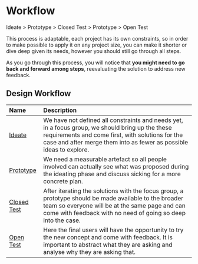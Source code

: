 # Workflow

Ideate &gt; Prototype &gt; Closed Test &gt; Prototype &gt; Open Test 

This process is adaptable, each project has its own constraints, so in order to make possible to apply it on any project size, you can make it shorter or dive deep given its needs, however you should still go through all steps.

As you go through this process, you will notice that **you might need to go back and forward among steps**, reevaluating the solution to address new feedback.

## Design Workflow

| Name | Description |
| :--- | :--- |
| [Ideate](https://www.notion.so/Ideate-40b73cab6c1348b99ae9f0ce66e0d14b) | We have not defined all constraints and needs yet, in a focus group, we should bring up the these requirements and come first, with solutions for the case and after merge them into as fewer as possible ideas to explore. |
| [Prototype](https://www.notion.so/Prototype-dd4b6efceb3b49f780dabc7de9074c15) | We need a measurable artefact so all people involved can actually see what was proposed during the ideating phase and discuss sicking for a more concrete plan. |
| [Closed Test](https://www.notion.so/Closed-Test-065b387f8085459dbc3aea915782d8e3) | After iterating the solutions with the focus group, a prototype should be made available to the broader team so everyone will be at the same page and can come with feedback with no need of going so deep into the case. |
| [Open Test](https://www.notion.so/Open-Test-7f686c5cb2294a02b979efaba9439d46) | Here the final users will have the opportunity to try the new concept and come with feedback. It is important to abstract what they are asking and analyse why they are asking that. |

